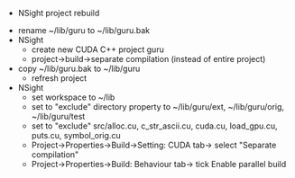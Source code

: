 * NSight project rebuild
+ rename ~/lib/guru to ~/lib/guru.bak
+ NSight
  + create new CUDA C++ project guru
  + project->build->separate compilation (instead of entire project)
+ copy ~/lib/guru.bak to ~/lib/guru
  + refresh project
+ NSight
  + set workspace to ~/lib
  + set to "exclude" directory property to ~/lib/guru/ext, ~/lib/guru/orig, ~/lib/guru/test
  + set to "exclude" src/alloc.cu, c_str_ascii.cu, cuda.cu, load_gpu.cu, puts.cu, symbol_orig.cu
  + Project->Properties->Build->Setting: CUDA tab-> select "Separate compilation"
  + Project->Properties->Build: Behaviour tab-> tick Enable parallel build

